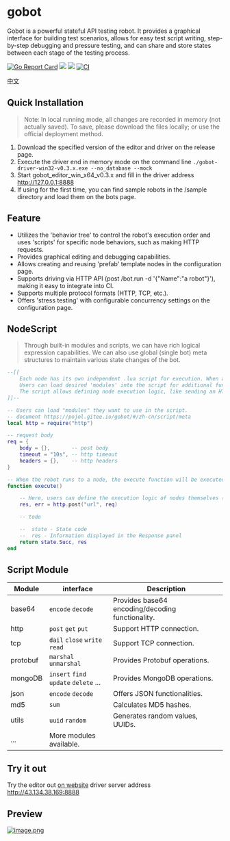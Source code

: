 # gobot
Gobot is a powerful stateful API testing robot. It provides a graphical interface for building test scenarios, allows for easy test script writing, step-by-step debugging and pressure testing, and can share and store states between each stage of the testing process. 

[![Go Report Card](https://goreportcard.com/badge/github.com/pojol/gobot)](https://goreportcard.com/report/github.com/pojol/gobot)
[![](https://img.shields.io/badge/%E6%96%87%E6%A1%A3-Doc-2ca5e0?style=flat&logo=github)](https://pojol.gitee.io/gobot/#/)
[![](https://img.shields.io/badge/Trello-Todo-2ca5e0?style=flat&logo=trello)](https://trello.com/b/8eDZ6h7n/)
[![CI](https://github.com/pojol/gobot/actions/workflows/dockerimage.yml/badge.svg?branch=develop)](https://github.com/pojol/gobot/actions/workflows/dockerimage.yml)

[中文](https://github.com/pojol/gobot/blob/master/README_CN.md)


## Quick Installation
> Note: In local running mode, all changes are recorded in memory (not actually saved). To save, please download the files locally; or use the official deployment method.

1. Download the specified version of the editor and driver on the release page. 
2. Execute the driver end in memory mode on the command line `./gobot-driver-win32-v0.3.x.exe --no_database --mock`
3. Start gobot_editor_win_x64_v0.3.x and fill in the driver address http://127.0.0.1:8888
4.  If using for the first time, you can find sample robots in the /sample directory and load them on the bots page.


## Feature

* Utilizes the 'behavior tree' to control the robot's execution order and uses 'scripts' for specific node behaviors, such as making HTTP requests.
* Provides graphical editing and debugging capabilities.
* Allows creating and reusing 'prefab' template nodes in the configuration page.
* Supports driving via HTTP API (post /bot.run -d '{"Name":"a robot"}'), making it easy to integrate into CI.
* Supports multiple protocol formats (HTTP, TCP, etc.).
* Offers 'stress testing' with configurable concurrency settings on the configuration page.


## NodeScript
> Through built-in modules and scripts, we can have rich logical expression capabilities. We can also use global (single bot) meta structures to maintain various state changes of the bot.
```lua
--[[
    Each node has its own independent .lua script for execution. When a node is executed, the script is loaded and run using dostring.
    Users can load desired 'modules' into the script for additional functionalities. For more information, refer to the documentation.
    The script allows defining node execution logic, like sending an HTTP request.
]]--

-- Users can load "modules" they want to use in the script.
-- document https://pojol.gitee.io/gobot/#/zh-cn/script/meta
local http = require("http")

-- request body
req = {
    body = {},       -- post body
    timeout = "10s", -- http timeout  
    headers = {},    -- http headers
}

-- When the robot runs to a node, the execute function will be executed.
function execute()

    -- Here, users can define the execution logic of nodes themselves (for example, sending an HTTP request)
    res, err = http.post("url", req)

    -- todo

    --  state - State code
    --  res - Information displayed in the Response panel
    return state.Succ, res
end
```

## Script Module
| Module | interface |Description |
|-------------|-------------|-------------|
| base64 | `encode` `decode` |Provides base64 encoding/decoding functionality.|
| http | `post` `get` `put` | Support HTTP connection. |
| tcp | `dail` `close` `write` `read` | Support TCP connection. |
| protobuf | `marshal` `unmarshal` | Provides Protobuf operations. |
| mongoDB | `insert` `find` `update` `delete` ... | Provides MongoDB operations. |
| json | `encode` `decode` | Offers JSON functionalities. |
| md5 | `sum` | Calculates MD5 hashes. |
| utils | `uuid` `random` | Generates random values, UUIDs. |
| ... | More modules available. |

## Try it out
Try the editor out [on website](http://43.134.38.169:7777)
driver server address http://43.134.38.169:8888

## Preview
[![image.png](https://i.postimg.cc/t4jMVjp1/image.png)](https://postimg.cc/PPS4B0Lh)
